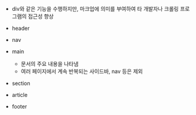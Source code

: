 - div와 같은 기능을 수행하지만, 마크업에 의미를 부여하여
  타 개발자나 크롤링 프로그램의 접근성 향상
  
- header
- nav
- main
	- 문서의 주요 내용을 나타냄
	- 여러 페이지에서 계속 반복되는 사이드바, nav 등은 제외
- section
- article
- footer